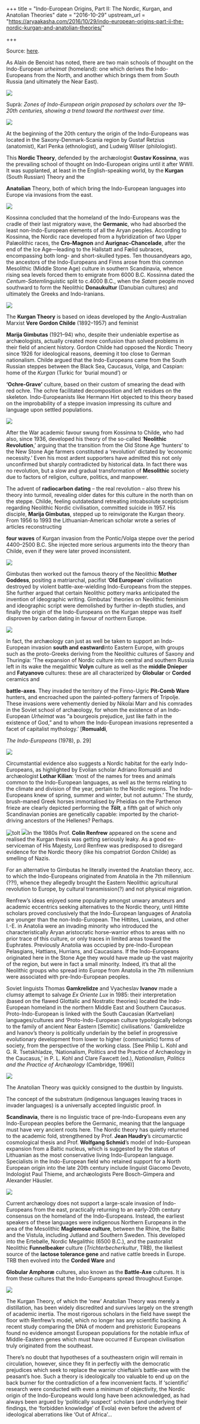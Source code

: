 +++
title = "Indo-European Origins, Part II: The Nordic, Kurgan, and Anatolian Theories"
date = "2016-10-29"
upstream_url = "https://aryaakasha.com/2016/10/29/indo-european-origins-part-ii-the-nordic-kurgan-and-anatolian-theories/"

+++

Source: [here](https://aryaakasha.com/2016/10/29/indo-european-origins-part-ii-the-nordic-kurgan-and-anatolian-theories/).



As Alain de Benoist has noted, there are two main schools of thought on the Indo-European *urheimat* (homeland): one which derives the Indo-Europeans from the North, and another which brings them from South Russia (and ultimately the Near East).

![](https://scontent-syd2-1.xx.fbcdn.net/t31.0-8/13227487_164703127261108_3762027708223922058_o.jpg)

Suprà: *Zones of Indo-European origin proposed by scholars over the 19–20th centuries, showing a trend toward the northwest over time.*



![](https://scontent-syd2-1.xx.fbcdn.net/v/t1.0-9/13151831_164703337261087_5949609775027415208_n.jpg?oh=c1716c88da68bdf760d419f7f819443c&oe=58A70BB0)

At the beginning of the 20th century the origin of the Indo-Europeans was located in the Saxony-Denmark-Scania region by Gustaf Retzius (anatomist), Karl Penka (ethnologist), and Ludwig Wilser (philologist).

This **Nordic Theory**, defended by the archæologist **Gustav Kossinna**, was the prevailing school of thought on Indo-European origins until it after WWII. It was supplanted, at least in the English-speaking world, by the **Kurgan** (South Russian) Theory and the

**Anatolian** Theory, both of which bring the Indo-European languages
into Europe via invasions from the east.

![](https://scontent-syd2-1.xx.fbcdn.net/v/t1.0-9/13227139_164702107261210_6626194388437617241_n.jpg?oh=20a3c9b99eb3aa4d7daabad4ed21c118&oe=58A73977)

Kossinna concluded that the homeland of the Indo-Europeans was the cradle of their last migratory wave, the **Germanic**, who had absorbed the least non-Indo-European elements of all the Aryan peoples. According to Kossinna, the Nordic race developed from a hybridization of two Upper Palæolithic races, the **Cro-Magnon** and **Aurignac-Chancelade**, after the end of the Ice Age—leading to the Hallstatt and Fælid subraces, encompassing both long- and short-skulled types. Ten thousandyears ago, the ancestors of the Indo-Europeans and Finns arose from this common Mesolithic (Middle Stone Age) culture in southern Scandinavia, whence rising sea levels forced them to emigrate from 6000 B.C. Kossinna dated the *Centum-Satem*linguistic split to c.4000 B.C., when the *Satem* people moved southward to form the Neolithic **Donaukultur** (Danubian cultures) and ultimately the Greeks and Indo-Iranians.

![](https://scontent-syd2-1.xx.fbcdn.net/v/t1.0-9/13221497_164696330595121_7366509896768960140_n.jpg?oh=bd2819f1b0906134bd9d03f0dc6e7f42&oe=589D06B8)

The **Kurgan Theory** is based on ideas developed by the Anglo-Australian Marxist **Vere Gordon Childe** (1892–1957) and feminist

**Marija Gimbutas** (1921–94) who, despite their undeniable expertise as
archæologists, actually created more confusion than solved problems in their field of ancient history. Gordon Childe had opposed the Nordic Theory since 1926 for ideological reasons, deeming it too close to German nationalism. Childe argued that the Indo-Europeans came from the South Russian steppes between the Black Sea, Caucasus, Volga, and Caspian: home of the *Kurgan* (Turkic for ‘burial mound’) or

**‘Ochre-Grave’** culture, based on their custom of smearing the dead
with red ochre. The ochre facilitated decomposition and left residues on the skeleton. Indo-Europeanists like Hermann Hirt objected to this theory based on the improbability of a steppe invasion impressing its culture and language upon settled populations.

![](https://scontent-syd2-1.xx.fbcdn.net/v/t1.0-9/13230081_164701670594587_6979097864793071601_n.jpg?oh=f2442d7dd895a25b117576b7a869a792&oe=58A47C77)

After the War academic favour swung from Kossinna to Childe, who had also, since 1936, developed his theory of the so-called ‘**Neolithic Revolution**,’ arguing that the transition from the Old Stone Age ‘hunters’ to the New Stone Age farmers constituted a ‘revolution’ dictated by ‘economic necessity.’ Even his most ardent supporters have admitted this not only unconfirmed but sharply contradicted by historical data. In fact there was no revolution, but a slow and gradual transformation of **Mesolithic** society due to factors of religion, culture, politics, and manpower.

The advent of **radiocarbon dating** – the real revolution – also threw his theory into turmoil, revealing older dates for this culture in the north than on the steppe. Childe, feeling outdatedand retreating intoabsolute scepticism regarding Neolithic Nordic civilisation, committed suicide in 1957. His disciple, **Marija Gimbutas**, stepped up to reinvigorate the Kurgan theory. From 1956 to 1993 the Lithuanian-American scholar wrote a series of articles reconstructing

**four waves** of Kurgan invasion from the Pontic/Volga steppe over the
period 4400–2500 B.C. She injected more serious arguments into the theory than Childe, even if they were later proved inconsistent.

![](https://scontent-syd2-1.xx.fbcdn.net/v/t1.0-9/13164360_164698330594921_8152280608107716323_n.jpg?oh=1a0cab9a79728aee10a39583da051b8f&oe=588D5384)

Gimbutas then worked out the famous theory of the Neolithic **Mother Goddess**, positing a matriarchal, pacifist ‘**Old European**’ civilisation destroyed by violent battle-axe-wielding Indo-Europeans from the steppes. She further argued that certain Neolithic pottery marks anticipated the invention of ideographic writing. Gimbutas’ theories on Neolithic feminism and ideographic script were demolished by further in-depth studies, and finally the origin of the Indo-Europeans on the Kurgan steppe was itself disproven by carbon dating in favour of northern Europe.

![](https://scontent-syd2-1.xx.fbcdn.net/v/t1.0-9/13173810_164699293928158_6042365016938739103_n.jpg?oh=cc27a9ad63806ee8e7605dda982b8f82&oe=58915E1C)

In fact, the archæology can just as well be taken to support an Indo-European invasion **south and** **eastward**into Eastern Europe, with groups such as the proto-Greeks deriving from the Neolithic cultures of Saxony and Thuringia: ‘The expansion of Nordic culture into central and southern Russia left in its wake the megalithic **Volyn** culture as well as the **middle Dnieper** and **Fatyanovo** cultures: these are all characterized by **Globular** or **Corded** ceramics and

**battle-axes**. They invaded the territory of the Finno-Ugric
**Pit-Comb Ware** hunters, and encroached upon the painted-pottery
farmers of Tripolje. These invasions were vehemently denied by Nikolai Marr and his comrades in the Soviet school of archæology, for whom the existence of an Indo-European *Urheimat* was “a bourgeois prejudice, just like faith in the existence of God,” and to whom the Indo-European invasions represented a facet of capitalist mythology.’ \[**Romualdi**,

*The Indo-Europeans* (1978), p. 29\]

![](https://scontent-syd2-1.xx.fbcdn.net/v/t1.0-9/13177910_164704557260965_5376483923853338313_n.jpg?oh=1b9772f2b7a2fdc6c434a4b4e7de189e&oe=588E70B8)

Circumstantial evidence also suggests a Nordic habitat for the early Indo-Europeans, as highlighted by Evolian scholar Adriano Romualdi and archæologist **Lothar Kilian**: ‘most of the names for trees and animals common to the Indo-European languages, as well as the terms relating to the climate and division of the year, pertain to the Nordic regions. The Indo-Europeans knew of spring, summer and winter, but not autumn.’ The sturdy, brush-maned Greek horses immortalised by Pheidias on the Parthenon frieze are clearly depicted performing the ***Tölt***, a fifth gait of which only Scandinavian ponies are genetically capable: imported by the chariot-driving ancestors of the Hellenes? Perhaps.

![tolt](https://aryaakasha.files.wordpress.com/2016/10/tlt.jpg?w=676) ![](https://scontent-syd2-1.xx.fbcdn.net/v/t1.0-9/13165859_164699617261459_4535626752394414994_n.jpg?oh=6016e98f783e76da341c229cb2e42f60&oe=589383CF)In the 1980s Prof. **Colin Renfrew** appeared on the scene and realised the Kurgan thesis was getting seriously leaky. As a good ex-serviceman of His Majesty, Lord Renfrew was predisposed to disregard evidence for the Nordic theory (like his compatriot Gordon Childe) as smelling of Nazis.

For an alternative to Gimbutas he literally invented the Anatolian theory, acc. to which the Indo-Europeans originated from Anatolia in the 7th millennium (??!), whence they allegedly brought the Eastern Neolithic agricultural revolution to Europe, by cultural transmission(?) and not physical migration.

Renfrew’s ideas enjoyed some popularity amongst unwary amateurs and academic eccentrics seeking alternatives to the Nordic theory, until Hittite scholars proved conclusively that the Indo-European languages of Anatolia are younger than the non-Indo-European. The Hittites, Luwians, and other I.-E. in Anatolia were an invading minority who introduced the characteristically Aryan aristocratic horse-warrior ethos to areas with no prior trace of this culture, or only traces in limited areas toward the Euphrates. Previously Anatolia was occupied by pre-Indo-European Pelasgians, Hattians, Hurrians, and Caucasians. If the Indo-Europeans originated here in the Stone Age they would have made up the vast majority of the region, but were in fact a small minority. Indeed, it’s that all the Neolithic groups who spread into Europe from Anatolia in the 7th millennium were associated with pre-Indo-European peoples.

Soviet linguists Thomas **Gamkrelidze** and Vyacheslav **Ivanov** made a clumsy attempt to salvage *Ex Oriente Lux* in 1985: their interpretation (based on the flawed Glottalic and Nostratic theories) located the Indo-European homeland in the northern Middle East and Southern Caucasus. Proto-Indo-European is linked with the South Caucasian (Kartvelian) languages/cultures and ‘Proto-Indo-European culture typologically belongs to the family of ancient Near Eastern \[Semitic\] civilisations.’ Gamkrelidze and Ivanov’s theory is politically underlain by the belief in progressive evolutionary development from lower to higher (communistic) forms of society, from the perspective of the working class. \[See Philip L. Kohl and G. R. Tsetskhladze, ‘Nationalism, Politics and the Practice of Archæology in the Caucasus,’ in P. L. Kohl and Clare Fawcett (ed.), *Nationalism, Politics and the Practice of Archæology* (Cambridge, 1996)\]

![](https://scontent-syd2-1.xx.fbcdn.net/v/t1.0-9/13174105_164700557261365_1000219328848147413_n.jpg?oh=76b6c0a5d45fcc01db825f57f1779b72&oe=58A79EEF)

The Anatolian Theory was quickly consigned to the dustbin by linguists.

The concept of the substratum (indigenous languages leaving traces in invader languages) is a universally accepted linguistic proof. In

**Scandinavia**, there is no linguistic trace of pre-Indo-Europeans even
any Indo-European peoples before the Germanic, meaning that the language must have very ancient roots here. The Nordic theory has quietly returned to the academic fold, strengthened by Prof. **Jean Haudry**’s circumarctic cosmological thesis and Prof. **Wolfgang Schmid**’s model of Indo-European expansion from a Baltic nucleus, which is suggested by the status of Lithuanian as the most conservative living Indo-European language. Specialists in the Indo-European field who retained support for a North European origin into the late 20th century include linguist Giacomo Devoto, Indologist Paul Thieme, and archæologists Pere Bosch-Gimpera and Alexander Häusler.

![](https://scontent-syd2-1.xx.fbcdn.net/v/t1.0-9/13221660_164697273928360_4218133887266549738_n.jpg?oh=583933ce596cfc964017234bb12130d9&oe=58926237)

Current archæology does not support a large-scale invasion of Indo-Europeans from the east, practically returning to an early-20th century consensus on the homeland of the Indo-Europeans. Instead, the earliest speakers of these languages were indigenous Northern Europeans in the area of the Mesolithic **Maglemose culture**, between the Rhine, the Baltic and the Vistula, including Jutland and Southern Sweden. This developed into the Ertebølle, Nordic Megalithic (6500 B.C.), and the pastoralist Neolithic **Funnelbeaker** culture (*Trichterbecherkultur*, TRB), the likeliest source of the **lactose tolerance gene** and native cattle breeds in Europe. TRB then evolved into the **Corded Ware** and

**Globular Amphoræ** cultures, also known as the **Battle-Axe**
cultures. It is from these cultures that the Indo-Europeans spread throughout Europe.

![](https://scontent-syd2-1.xx.fbcdn.net/v/t1.0-9/13227020_164702507261170_6542976580528876570_n.jpg?oh=f844432af5e44fefd607a4114db44be5&oe=588E0B17)

The Kurgan Theory, of which the ‘new’ Anatolian Theory was merely a distillation, has been widely discredited and survives largely on the strength of academic inertia. The most rigorous scholars in the field have swept the floor with Renfrew’s model, which no longer has any scientific backing. A recent study comparing the DNA of modern and prehistoric Europeans found no evidence amongst European populations for the notable influx of Middle-Eastern genes which must have occurred if European civilisation truly originated from the southeast.

There’s no doubt that hypotheses of a southeastern origin will remain in circulation, however, since they fit in perfectly with the democratic prejudices which seek to replace the warrior chieftain’s battle-axe with the peasant’s hoe. Such a theory is ideologically too valuable to end up on the back burner for the contradiction of a few inconvenient facts. If ‘scientific’ research were conducted with even a minimum of objectivity, the Nordic origin of the Indo-Europeans would long have been acknowledged, as had always been argued by ‘politically suspect’ scholars (and underlying their findings, the ‘forbidden knowledge’ of Evola) even before the advent of ideological aberrations like ‘Out of Africa’…
